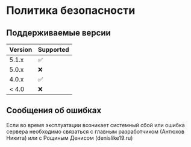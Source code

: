 # Политика безопасности

## Поддерживаемые версии



| Version | Supported          |
| ------- | ------------------ |
| 5.1.x   | :white_check_mark: |
| 5.0.x   | :x:                |
| 4.0.x   | :white_check_mark: |
| < 4.0   | :x:                |

## Сообщения об ошибках

Если во время эксплуатации возникает системный сбой или ошибка сервера необходимо связаться с главным разработчиком (Антюхов Никита)
или с Рощиным Денисом (denislike19.ru)
